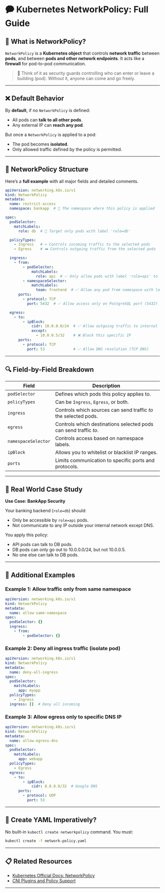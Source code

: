 # 🗭️ Kubernetes NetworkPolicy: Full Guide

## 📌 What is NetworkPolicy?

`NetworkPolicy` is a **Kubernetes object** that controls **network traffic** between **pods**, and between **pods and other network endpoints**. It acts like a **firewall** for pod-to-pod communication.

> 🧠 Think of it as security guards controlling who can enter or leave a building (pod). Without it, anyone can come and go freely.

---

## ❌ Default Behavior

By **default**, if no `NetworkPolicy` is defined:
- All pods can **talk to all other pods**.
- Any external IP can **reach any pod**.

But once a `NetworkPolicy` is applied to a pod:
- The pod becomes **isolated**.
- Only allowed traffic defined by the policy is permitted.

---

## 📀 NetworkPolicy Structure

Here’s a **full example** with all major fields and detailed comments.

```yaml
apiVersion: networking.k8s.io/v1
kind: NetworkPolicy
metadata:
  name: restrict-access
  namespace: bankapp  # 🔹 The namespace where this policy is applied

spec:
  podSelector:
    matchLabels:
      role: db  # 🌟 Target only pods with label 'role=db'

  policyTypes:
    - Ingress   # ⬅️ Controls incoming traffic to the selected pods
    - Egress    # ➡️ Controls outgoing traffic from the selected pods

  ingress:
    - from:
        - podSelector:
            matchLabels:
              role: api  # ✅ Only allow pods with label 'role=api' to access
        - namespaceSelector:
            matchLabels:
              team: frontend  # ✅ Allow any pod from namespace with label team=frontend
      ports:
        - protocol: TCP
          port: 5432  # ✅ Allow access only on PostgreSQL port (5432)

  egress:
    - to:
        - ipBlock:
            cidr: 10.0.0.0/24  # ✅ Allow outgoing traffic to internal network
            except:
              - 10.0.0.5/32    # ❌ Block this specific IP
      ports:
        - protocol: TCP
          port: 53             # ✅ Allow DNS resolution (TCP DNS)
```

---

## 🔍 Field-by-Field Breakdown

| Field | Description |
|-------|-------------|
| `podSelector` | Defines which pods this policy applies to. |
| `policyTypes` | Can be `Ingress`, `Egress`, or both. |
| `ingress` | Controls which sources can send traffic *to* the selected pods. |
| `egress` | Controls which destinations selected pods can send traffic *to*. |
| `namespaceSelector` | Controls access based on namespace labels. |
| `ipBlock` | Allows you to whitelist or blacklist IP ranges. |
| `ports` | Limits communication to specific ports and protocols. |

---

## 🎯 Real World Case Study

**Use Case: BankApp Security**

Your banking backend (`role=db`) should:
- Only be accessible by `role=api` pods.
- Not communicate to any IP outside your internal network except DNS.

You apply this policy:
- API pods can talk to DB pods.
- DB pods can only go out to 10.0.0.0/24, but not 10.0.0.5.
- No one else can talk to DB pods.

---

## 📌 Additional Examples

### Example 1: Allow traffic only from same namespace
```yaml
apiVersion: networking.k8s.io/v1
kind: NetworkPolicy
metadata:
  name: allow-same-namespace
spec:
  podSelector: {}
  ingress:
    - from:
        - podSelector: {}
```

### Example 2: Deny all ingress traffic (isolate pod)
```yaml
apiVersion: networking.k8s.io/v1
kind: NetworkPolicy
metadata:
  name: deny-all-ingress
spec:
  podSelector:
    matchLabels:
      app: myapp
  policyTypes:
    - Ingress
  ingress: []  # Deny all incoming
```

### Example 3: Allow egress only to specific DNS IP
```yaml
apiVersion: networking.k8s.io/v1
kind: NetworkPolicy
metadata:
  name: allow-egress-dns
spec:
  podSelector:
    matchLabels:
      app: webapp
  policyTypes:
    - Egress
  egress:
    - to:
        - ipBlock:
            cidr: 8.8.8.8/32  # Google DNS
      ports:
        - protocol: UDP
          port: 53
```

---

## 📂 Create YAML Imperatively?

No built-in `kubectl create networkpolicy` command. You must:

```bash
kubectl create -f network-policy.yaml
```

---

## 📋 Related Resources

- [Kubernetes Official Docs: NetworkPolicy](https://kubernetes.io/docs/concepts/services-networking/network-policies/)
- [CNI Plugins and Policy Support](https://kubernetes.io/docs/concepts/extend-kubernetes/compute-storage-net/network-plugins/)

---


